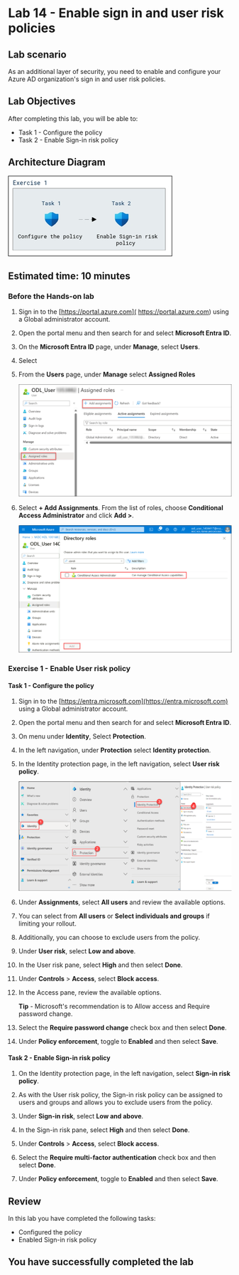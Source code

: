 
# Lab 14 - Enable sign in and user risk policies

## Lab scenario

As an additional layer of security, you need to enable and configure your Azure AD organization's sign in and user risk policies.

## Lab Objectives

After completing this lab, you will be able to:
- Task 1 - Configure the policy
- Task 2 - Enable Sign-in risk policy

## Architecture Diagram

![Screen image displaying the New Group page with Group type, Group name, Owners, and Members highlighted](./media/arch14.png)

## Estimated time: 10 minutes

### Before the Hands-on lab

1. Sign in to the [https://portal.azure.com]( https://portal.azure.com) using a Global administrator account.

2. Open the portal menu and then search for and select **Microsoft Entra ID**.

3. On the **Microsoft Entra ID** page, under **Manage**, select **Users**.

4. Select <inject key="AzureAdUserEmail"></inject> 

5. From the **Users** page, under **Manage** select **Assigned Roles**

   ![Screen image displaying the User risk policy page and highlighted browsing path](./media/assigned-roles.png)

6. Select **+ Add Assignments**. From the list of roles, choose **Conditional Access Administrator** and click **Add >**.
 
   ![Screen image displaying the User risk policy page and highlighted browsing path](./media/assign2.png)

### Exercise 1 - Enable User risk policy

#### Task 1 - Configure the policy

1. Sign in to the [https://entra.microsoft.com](https://entra.microsoft.com) using a Global administrator account.

2. Open the portal menu and then search for and select **Microsoft Entra ID**.

3. On menu under **Identity**, Select **Protection**.

4. In the left navigation, under **Protection** select **Identity protection**.

5. In the Identity protection page, in the left navigation, select **User risk policy**.

    ![Screen image displaying the User risk policy page and highlighted browsing path](./media/protection1.png)

6. Under **Assignments**, select **All users** and review the available options.

7. You can select from **All users** or **Select individuals and groups** if limiting your rollout.

8. Additionally, you can choose to exclude users from the policy.

9. Under **User risk**, select **Low and above**.

10. In the User risk pane, select **High** and then select **Done**.

11. Under **Controls** > **Access**, select **Block access**.

12. In the Access pane, review the available options.

    **Tip** - Microsoft's recommendation is to Allow access and Require password change.

13. Select the **Require password change** check box and then select **Done**.

14. Under **Policy enforcement**, toggle to  **Enabled** and then select **Save**.

#### Task 2 - Enable Sign-in risk policy

1. On the Identity protection page, in the left navigation, select **Sign-in risk policy**.

2. As with the User risk policy, the Sign-in risk policy can be assigned to users and groups and allows you to exclude users from the policy.

3. Under **Sign-in risk**, select **Low and above**.

4. In the Sign-in risk pane, select **High** and then select **Done**.

5. Under **Controls** > **Access**, select **Block access**.

6. Select the **Require multi-factor authentication** check box and then select **Done**.

7. Under **Policy enforcement**,  toggle to  **Enabled** and then select **Save**.

## Review

In this lab you have completed the following tasks:

- Configured the policy
- Enabled Sign-in risk policy

## You have successfully completed the lab
